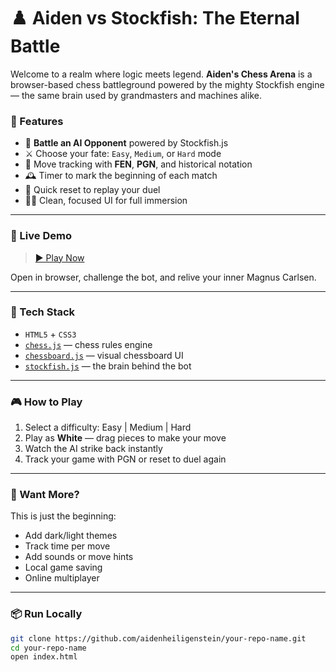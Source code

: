 # ♟️ Aiden vs Stockfish: The Eternal Battle

Welcome to a realm where logic meets legend. **Aiden's Chess Arena** is a browser-based chess battleground powered by the mighty Stockfish engine — the same brain used by grandmasters and machines alike.

### 🌟 Features

- 🧠 **Battle an AI Opponent** powered by Stockfish.js  
- ⚔️ Choose your fate: `Easy`, `Medium`, or `Hard` mode  
- 📜 Move tracking with **FEN**, **PGN**, and historical notation  
- 🕰️ Timer to mark the beginning of each match  
- 🧹 Quick reset to replay your duel  
- 🧙‍♂️ Clean, focused UI for full immersion

---

### 🚀 Live Demo

> [▶️ Play Now](https://aidenheiligenstein.github.io/chess-site/)

Open in browser, challenge the bot, and relive your inner Magnus Carlsen.

---

### 🧩 Tech Stack

- `HTML5` + `CSS3`
- [`chess.js`](https://github.com/jhlywa/chess.js) — chess rules engine  
- [`chessboard.js`](https://github.com/oakmac/chessboardjs/) — visual chessboard UI  
- [`stockfish.js`](https://stockfishchess.org/download/) — the brain behind the bot

---

### 🎮 How to Play

1. Select a difficulty: Easy | Medium | Hard
2. Play as **White** — drag pieces to make your move
3. Watch the AI strike back instantly
4. Track your game with PGN or reset to duel again

---

### 🧠 Want More?

This is just the beginning:
- Add dark/light themes
- Track time per move
- Add sounds or move hints
- Local game saving
- Online multiplayer

---

### 📦 Run Locally

```bash
git clone https://github.com/aidenheiligenstein/your-repo-name.git
cd your-repo-name
open index.html
